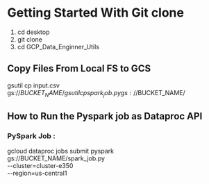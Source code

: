 Getting Started With Git clone
===================================
1. cd desktop
2. git clone 
3. cd GCP_Data_Enginner_Utils



Copy Files From Local FS to GCS
---------------------------------------
gsutil cp input.csv gs://$BUCKET_NAME/
gsutil cp spark_job.py gs://$BUCKET_NAME/


How to Run the Pyspark job as Dataproc API
----------------------------------------------
### PySpark Job :
gcloud dataproc jobs submit pyspark \
    gs://BUCKET_NAME/spark_job.py \
    --cluster=cluster-e350  \
    --region=us-central1 



